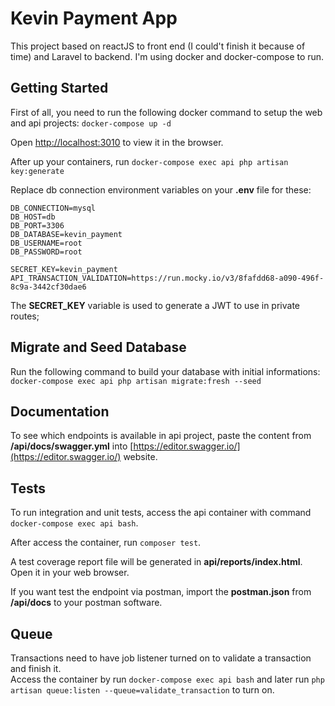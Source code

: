 # Kevin Payment App

This project based on reactJS to front end (I could't finish it because of time) and Laravel to backend. I'm using docker and docker-compose to run.

## Getting Started

First of all, you need to run the following docker command to setup the web and api projects:
`docker-compose up -d`

Open [http://localhost:3010](http://localhost:3010) to view it in the browser.

After up your containers, run `docker-compose exec api php artisan key:generate`

Replace db connection environment variables on your **.env** file for these:
```
DB_CONNECTION=mysql
DB_HOST=db
DB_PORT=3306
DB_DATABASE=kevin_payment
DB_USERNAME=root
DB_PASSWORD=root

SECRET_KEY=kevin_payment
API_TRANSACTION_VALIDATION=https://run.mocky.io/v3/8fafdd68-a090-496f-8c9a-3442cf30dae6
```

The **SECRET_KEY** variable is used to generate a JWT to use in private routes;

## Migrate and Seed Database

Run the following command to build your database with initial informations: `docker-compose exec api php artisan migrate:fresh --seed`

## Documentation

To see which endpoints is available in api project, paste the content from **/api/docs/swagger.yml** into [https://editor.swagger.io/](https://editor.swagger.io/) website.

## Tests

To run integration and unit tests, access the api container with command `docker-compose exec api bash`. 

After access the container, run `composer test`.

A test coverage report file will be generated in **api/reports/index.html**. Open it in your web browser.

If you want test the endpoint via postman, import the **postman.json** from **/api/docs** to your postman software.

## Queue

Transactions need to have job listener turned on to validate a transaction and finish it.  
Access the container by run `docker-compose exec api bash` and later run `php artisan queue:listen --queue=validate_transaction` to turn on. 

